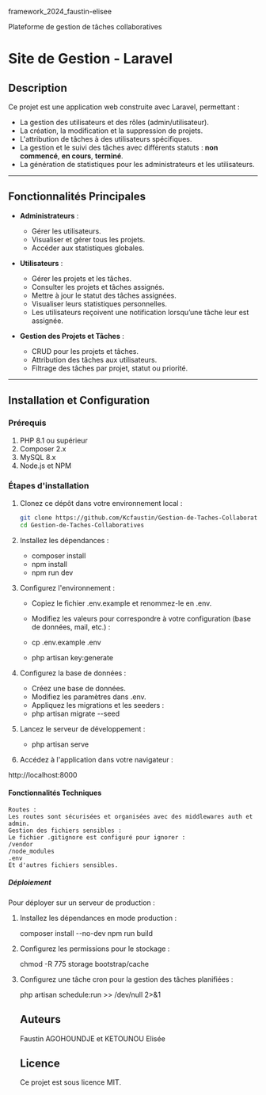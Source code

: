 framework_2024_faustin-elisee

Plateforme de gestion de tâches collaboratives

# Site de Gestion - Laravel

## Description
Ce projet est une application web construite avec Laravel, permettant :  
- La gestion des utilisateurs et des rôles (admin/utilisateur).  
- La création, la modification et la suppression de projets.  
- L'attribution de tâches à des utilisateurs spécifiques.  
- La gestion et le suivi des tâches avec différents statuts : **non commencé**, **en cours**, **terminé**.  
- La génération de statistiques pour les administrateurs et les utilisateurs.  

---

## Fonctionnalités Principales
- **Administrateurs** :  
  - Gérer les utilisateurs.  
  - Visualiser et gérer tous les projets.  
  - Accéder aux statistiques globales.  

- **Utilisateurs** :  
  - Gérer les projets et les tâches.
  - Consulter les projets et tâches assignés.
  - Mettre à jour le statut des tâches assignées.  
  - Visualiser leurs statistiques personnelles. 
  - Les utilisateurs reçoivent une notification lorsqu’une tâche leur est assignée. 

- **Gestion des Projets et Tâches** :  
  - CRUD pour les projets et tâches.  
  - Attribution des tâches aux utilisateurs.  
  - Filtrage des tâches par projet, statut ou priorité.  

---

## Installation et Configuration

### Prérequis
1. PHP 8.1 ou supérieur  
2. Composer 2.x  
3. MySQL 8.x  
4. Node.js et NPM  

### Étapes d'installation
1. Clonez ce dépôt dans votre environnement local :  
   ```bash
   git clone https://github.com/Kcfaustin/Gestion-de-Taches-Collaboratives.git
   cd Gestion-de-Taches-Collaboratives

2. Installez les dépendances :

    - composer install
    - npm install
    - npm run dev

3. Configurez l'environnement :
    - Copiez le fichier .env.example et renommez-le en .env.
    - Modifiez les valeurs pour correspondre à votre configuration (base de données, mail, etc.) :

    - cp .env.example .env
    - php artisan key:generate

4. Configurez la base de données :

    - Créez une base de données.
    - Modifiez les paramètres dans .env.
    - Appliquez les migrations et les seeders :
    - php artisan migrate --seed

5. Lancez le serveur de développement :

    - php artisan serve

6. Accédez à l'application dans votre navigateur :

http://localhost:8000

#### Fonctionnalités Techniques
    Routes :
    Les routes sont sécurisées et organisées avec des middlewares auth et admin.
    Gestion des fichiers sensibles :
    Le fichier .gitignore est configuré pour ignorer :
    /vendor
    /node_modules
    .env
    Et d'autres fichiers sensibles.

##### Déploiement

Pour déployer sur un serveur de production :

1. Installez les dépendances en mode production :

    composer install --no-dev
    npm run build

2. Configurez les permissions pour le stockage :

    chmod -R 775 storage bootstrap/cache

3. Configurez une tâche cron pour la gestion des tâches planifiées :

    php artisan schedule:run >> /dev/null 2>&1

   ## Auteurs

    Faustin AGOHOUNDJE et KETOUNOU Elisée
    
   ## Licence
    Ce projet est sous licence MIT.
